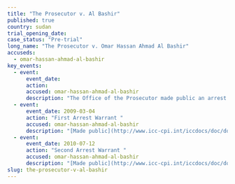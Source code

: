 ```yaml
---
title: "The Prosecutor v. Al Bashir"
published: true
country: sudan
trial_opening_date:
case_status: "Pre-trial"
long_name: "The Prosecutor v. Omar Hassan Ahmad Al Bashir"
accuseds:
  - omar-hassan-ahmad-al-bashir
key_events:
  - event:
      event_date:
      action:
      accused: omar-hassan-ahmad-al-bashir
      description: "The Office of the Prosecutor made public an arrest warrant for Al Bashir on 4 March 2009. The Office of the Prosecutor made public a second arrest warrant on July 12, 2010. Accused remains [at-large](http://www.theguardian.com/world/2015/apr/27/sudan-bashir-elected-majority-vote)."
  - event:
      event_date: 2009-03-04
      action: "First Arrest Warrant "
      accused: omar-hassan-ahmad-al-bashir
      description: "[Made public](http://www.icc-cpi.int/iccdocs/doc/doc639078.pdf)"
  - event:
      event_date: 2010-07-12
      action: "Second Arrest Warrant "
      accused: omar-hassan-ahmad-al-bashir
      description: "[Made public](http://www.icc-cpi.int/iccdocs/doc/doc907140.pdf)"
slug: the-prosecutor-v-al-bashir
---
```

